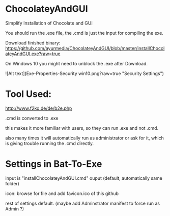 # ChocolateyAndGUI
Simplify Installation of Chocolate and GUI

You should run the .exe file, the .cmd is just the input for compiling the exe. 

Download finished binary: 
https://github.com/ayurmedia/ChocolateyAndGUI/blob/master/installChocolateyAndGUI.exe?raw=true

On Windows 10 you might need to unblock the .exe after Download. 

![Alt text](Exe-Properties-Security win10.png?raw=true "Security Settings")


# Tool Used: 
http://www.f2ko.de/de/b2e.php

.cmd is converted to .exe

this makes it more familiar with users, so they can run .exe and not .cmd. 

also many times it will automatically run as administrator or ask for it, 
which is giving trouble running the .cmd directly. 

# Settings in Bat-To-Exe
input is "installChocolateyAndGUI.cmd"
ouput (default, automatically same folder)

icon: browse for file and add favicon.ico of this github

rest of settings default. 
(maybe add Adminstrator manifest to force run as Admin ?)
